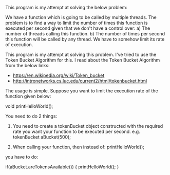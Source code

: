 This program is my attempt at solving the below problem:

We have a function which is going to be called by multiple threads. The problem is to find a way to limit the number of times this function is executed per second given that we don't have a control over:
a) The number of threads calling this function.
b) The number of times per second this function will be called by any thread.
We have to somehow limit its rate of execution.

This program is my attempt at solving this problem. I've tried to use the Token Bucket Algorithm for this. I read about the Token Bucket Algorithm from the below links:
* https://en.wikipedia.org/wiki/Token_bucket
* http://intronetworks.cs.luc.edu/current2/html/tokenbucket.html

The usage is simple. 
Suppose you want to limit the execution rate of the function given below:

void printHelloWorld();

You need to do 2 things:

1. You need to create a tokenBucket object constructed with the required rate you want your function to be executed per second. 
e.g. tokenBucket aBucket(500);

2. When calling your function, then instead of:
printHelloWorld();

you have to do:

if(aBucket.areTokensAvailable()) {
    printHelloWorld();
}



